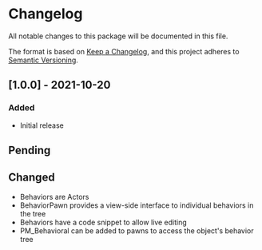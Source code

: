 # Changelog
All notable changes to this package will be documented in this file.

The format is based on [Keep a Changelog](https://keepachangelog.com/en/1.0.0/),
and this project adheres to [Semantic Versioning](https://semver.org/spec/v2.0.0.html).

## [1.0.0] - 2021-10-20
### Added
- Initial release

## Pending

## Changed
- Behaviors are Actors
- BehaviorPawn provides a view-side interface to individual behaviors in the tree
- Behaviors have a code snippet to allow live editing
- PM_Behavioral can be added to pawns to access the object's behavior tree

